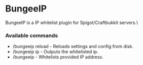 # BungeeIP

BungeeIP is a IP whitelist plugin for Spigot/Craftbukkit servers.\

### Available commands
- /bungeeip reload - Reloads settings and config from disk.
- /bungeeip ip - Outputs the whitelisted ip.
- /bungeeip <ip address> - Whitelists provided IP address.
